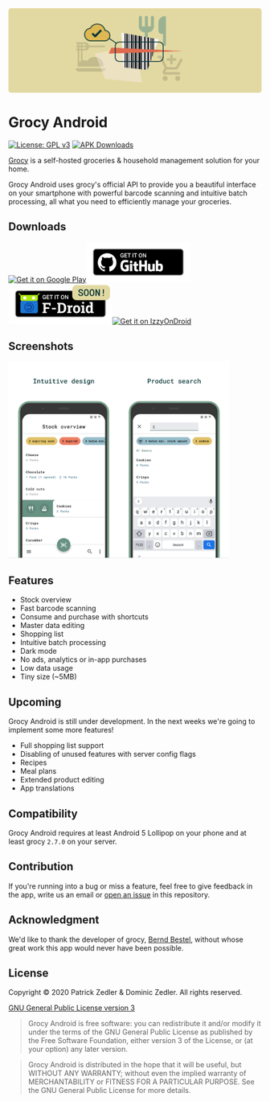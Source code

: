 <img src="assets/header.png" />

# Grocy Android

[![License: GPL v3](https://img.shields.io/badge/License-GPLv3-blue.svg)](https://www.gnu.org/licenses/gpl-3.0)  [![APK Downloads](https://img.shields.io/github/downloads/patzly/grocy-android/total.svg?label=APK%20Downloads)](https://github.com/patzly/grocy-android/releases)

[Grocy](https://grocy.info/) is a self-hosted groceries & household management solution for your home.

Grocy Android uses grocy's official API to provide you a beautiful interface on your smartphone with powerful barcode scanning and intuitive batch processing, all what you need to efficiently manage your groceries.

## Downloads

<a href='https://play.google.com/store/apps/details?id=xyz.zedler.patrick.grocy'><img alt='Get it on Google Play' height="80" src='https://play.google.com/intl/en_us/badges/static/images/badges/en_badge_web_generic.png'/></a><a href='https://github.com/patzly/grocy-android/releases'><img alt='Get it on GitHub' height="80" src='assets/badge_github.png'/></a><a href='#'><img alt='Get it on F-Droid' height="80" src='assets/badge_fdroid.png'/></a><a href='https://apt.izzysoft.de/fdroid/index/apk/xyz.zedler.patrick.grocy'><img alt='Get it on IzzyOnDroid' height="80" src='https://gitlab.com/IzzyOnDroid/repo/-/raw/master/assets/IzzyOnDroid.png'/></a>

## Screenshots

<a href="#"><img src="assets/screen1.png" width="220px"/></a><a href="#"><img src="assets/screen2.png" width="220px"/></a>

## Features

* Stock overview
* Fast barcode scanning
* Consume and purchase with shortcuts
* Master data editing
* Shopping list
* Intuitive batch processing
* Dark mode
* No ads, analytics or in-app purchases
* Low data usage
* Tiny size (~5MB)

## Upcoming

Grocy Android is still under development. In the next weeks we're going to implement some more features!

* Full shopping list support
* Disabling of unused features with server config flags
* Recipes
* Meal plans
* Extended product editing
* App translations

## Compatibility

Grocy Android requires at least Android 5 Lollipop on your phone and at least grocy `2.7.0` on your server.

## Contribution

If you're running into a bug or miss a feature, feel free to give feedback in the app, write us an email or [open an issue](https://github.com/patzly/grocy-android/issues/new) in this repository.

## Acknowledgment

We'd like to thank the developer of grocy, [Bernd Bestel](https://berrnd.de/), without whose great work this app would never have been possible.

## License

Copyright &copy; 2020 Patrick Zedler & Dominic Zedler. All rights reserved.

[GNU General Public License version 3](https://www.gnu.org/licenses/gpl.txt)

> Grocy Android is free software: you can redistribute it and/or modify it under the terms of the GNU General Public License as published by the Free Software Foundation, either version 3 of the License, or (at your option) any later version.

> Grocy Android is distributed in the hope that it will be useful, but WITHOUT ANY WARRANTY; without even the implied warranty of MERCHANTABILITY or FITNESS FOR A PARTICULAR PURPOSE. See the GNU General Public License for more details.
